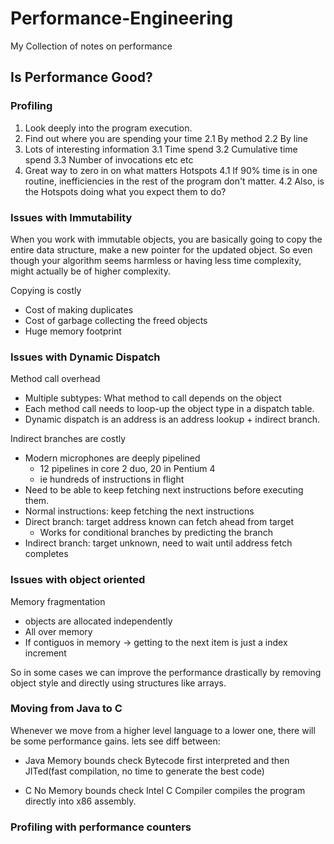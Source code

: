 # Performance-Engineering
My Collection of notes on performance


## Is Performance Good?

### Profiling
1. Look deeply into the program execution.
2. Find out where you are spending your time
    2.1 By method
    2.2 By line
3. Lots of interesting information
    3.1 Time spend
    3.2 Cumulative time spend
    3.3 Number of invocations
    etc etc
4. Great way to zero in on what matters
    Hotspots
    4.1 If 90% time is in one routine, inefficiencies in the rest of the program don't matter.
    4.2 Also, is the Hotspots doing what you expect them to do?

### Issues with Immutability

When you work with immutable objects, you are basically going to copy the entire data structure, make a new pointer for the updated object. So even though your algorithm seems harmless or having less time complexity, might actually be of higher complexity.

Copying is costly
  * Cost of making duplicates
  * Cost of garbage collecting the freed objects
  * Huge memory footprint

### Issues with Dynamic Dispatch

Method call overhead
  * Multiple subtypes: What method to call depends on the object
  * Each method call needs to loop-up the object type in a dispatch table.
  * Dynamic dispatch is an address is an address lookup + indirect branch.

Indirect branches are costly
  * Modern microphones are deeply pipelined
    * 12 pipelines in core 2 duo, 20 in Pentium 4
    * ie hundreds of instructions in flight
  * Need to be able to keep fetching next instructions before executing them.
  * Normal instructions: keep fetching the next instructions
  * Direct branch: target address known can fetch ahead from target
    * Works for conditional branches by predicting the branch
  * Indirect branch: target unknown, need to wait until address fetch completes

### Issues with object oriented
Memory fragmentation
  * objects are allocated independently
  * All over memory
  * If contiguos in memory -> getting to the next item is just a index increment

So in some cases we can improve the performance drastically by removing object style and directly using structures like arrays.

### Moving from Java to C
Whenever we move from a higher level language to a lower one, there will be some performance gains.
lets see diff between:
* Java
 Memory bounds check
 Bytecode first interpreted and then JITed(fast compilation, no time to generate the best code)

* C
 No Memory bounds check
 Intel C Compiler compiles the program directly into x86 assembly.

### Profiling with performance counters
